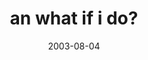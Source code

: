 ---
layout: base.njk
title : 'an what if i do?' 
view_title : 'an what if i do?' 
year : '2003' 
date : '2003-08-04' 
img_file : '/drawing/andwhatifido.png' 
html_file : 'andwhatifido' 
next_html : 'hedecidednottogobac.html' 
year_order : '118' 
permalink : "title/{{html_file}}.html"
---